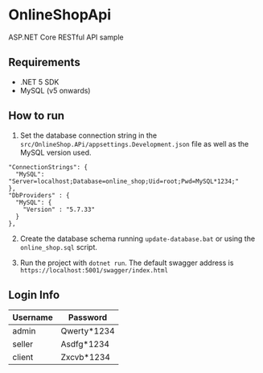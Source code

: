 # OnlineShopApi

ASP.NET Core RESTful API sample

## Requirements
- .NET 5 SDK
- MySQL (v5 onwards)

## How to run

1. Set the database connection string in the `src/OnlineShop.APi/appsettings.Development.json` file as well as the MySQL version used.

  ````
  "ConnectionStrings": {
    "MySQL": "Server=localhost;Database=online_shop;Uid=root;Pwd=MySQL*1234;"
  },
  "DbProviders" : {
    "MySQL": {
      "Version" : "5.7.33"
    }
  },
  ````
2. Create the database schema running `update-database.bat` or using the `online_shop.sql` script.

3. Run the project with `dotnet run`. The default swagger address is `https://localhost:5001/swagger/index.html`

## Login Info

| Username | Password    |
| -------- | ----------- |
| admin    | Qwerty*1234 |
| seller   | Asdfg*1234  |
| client   | Zxcvb*1234  |
